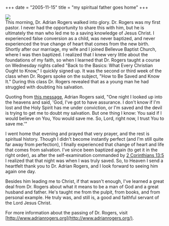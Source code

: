 +++
date = "2005-11-15"
title = "my spiritual father goes home"
+++

[![](http://photos1.blogger.com/blogger/2695/522/320/Adrian_Rogers2.jpg)](http://photos1.blogger.com/blogger/2695/522/1600/Adrian_Rogers2.jpg)  
This morning, Dr. Adrian Rogers walked into glory. Dr. Rogers was my first pastor. I never had the opportunity to share this with him, but he is ultimately the man who led me to a saving knowledge of Jesus Christ. I experienced false conversion as a child, was never baptized, and never experienced the true change of heart that comes from the new birth. Shortly after our marriage, my wife and I joined Bellevue Baptist Church, where I was then baptized. I realized that I knew very little about the foundations of my faith, so when I learned that Dr. Rogers taught a course on Wednesday nights called "Back to the Basics: What Every Christian Ought to Know," I quickly signed up. It was the second or third week of the class when Dr. Rogers spoke on the subject, "How to Be Saved and Know It." During this class Dr. Rogers revealed that as a young man he had struggled with doubting his salvation.  
  
Quoting from [this message](http://www.bellevue.org/templates/cusbellevue1103/details.asp?id=1360&PID=33044&mast=), Adrian Rogers said, "One night I looked up into the heavens and said, 'God, I've got to have assurance. I don't know if I'm lost and the Holy Spirit has me under conviction, or I'm saved and the devil is trying to get me to doubt my salvation. But one thing I know: You said if I would believe on You, You would save me. So, Lord, right now, I trust You to save me.'"  
  
I went home that evening and prayed that very prayer, and the rest is spiritual history. Though I didn't become instantly perfect (and I'm still quite far away from perfection), I finally experienced that change of heart and life that comes from salvation. I've since been baptized again (to get it in the right order), as after the self-examination commanded by [2 Corinthians 13:5](http://www.biblegateway.com/passage/?search=2%20Corinthians%2013:5;&version=31;) I realized that that night was when I was truly saved.   So, to Heaven I send a heartfelt thank you to Dr. Adrian Rogers, and I look forward to seeing him again one day.  
  
Besides him leading me to Christ, if that wasn't enough, I've learned a great deal from Dr. Rogers about what it means to be a man of God and a great husband and father. He's taught me from the pulpit, from books, and from personal example. He truly was, and still is, a good and faithful servant of the Lord Jesus Christ.  
  
For more information about the passing of Dr. Rogers, visit [http://www.adrianrogers.org](http://www.adrianrogers.org/).
